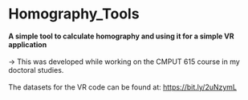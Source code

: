 # Homography_Tools
<b>A simple tool to calculate homography and using it for a simple VR application</b>
<br /><br />
-> This was developed while working on the CMPUT 615 course in my doctoral studies. 
<br /><br />
The datasets for the VR code can be found at: <a href="https://bit.ly/2uNzymL">https://bit.ly/2uNzymL</a>
